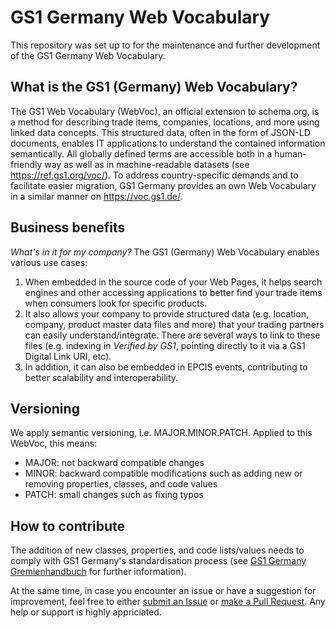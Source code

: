 # GS1 Germany Web Vocabulary

This repository was set up to for the maintenance and further development of the GS1 Germany Web Vocabulary.

## What is the GS1 (Germany) Web Vocabulary?

The GS1 Web Vocabulary (WebVoc), an official extension to schema.org, is a method for describing trade items, companies, locations, and more using linked data concepts. This structured data, often in the form of JSON-LD documents, enables IT applications to understand the contained information semantically. All globally defined terms are accessible both in a human-friendly way as well as in machine-readable datasets (see <https://ref.gs1.org/voc/>). To address country-specific demands and to facilitate easier migration, GS1 Germany provides an own Web Vocabulary in a similar manner on <https://voc.gs1.de/>.

## Business benefits

*What's in it for my company?* The GS1 (Germany) Web Vocabulary enables various use cases:

1. When embedded in the source code of your Web Pages, it helps search engines and other accessing applications to better find your trade items when consumers look for specific products.
2. It also allows your company to provide structured data (e.g.  location, company, product master data files and more) that your trading partners can easily understand/integrate. There are several ways to link to these files (e.g. indexing in *Verified by GS1*, pointing directly to it via a GS1 Digital Link URI, etc).
3. In addition, it can also be embedded in EPCIS events, contributing to better scalability and interoperability.

## Versioning

We apply semantic versioning, i.e. MAJOR.MINOR.PATCH.
Applied to this WebVoc, this means:

- MAJOR: not backward compatible changes
- MINOR: backward compatible modifications such as adding new or removing properties, classes, and code values
- PATCH: small changes such as fixing typos

## How to contribute

The addition of new classes, properties, and code lists/values needs to comply with GS1 Germany's standardisation process (see [GS1 Germany Gremienhandbuch](https://www.gs1-germany.de/fileadmin/gs1/basis_informationen/gs1-germany-handbuch-gremienstruktur.pdf) for further information).

At the same time, in case you encounter an issue or have a suggestion for improvement, feel free to either [submit an Issue](https://github.com/gs1-germany/gs1GermanyWebVoc/issues) or [make a Pull Request](https://github.com/gs1-germany/gs1GermanyWebVoc/pulls). Any help or support is highly appriciated.
